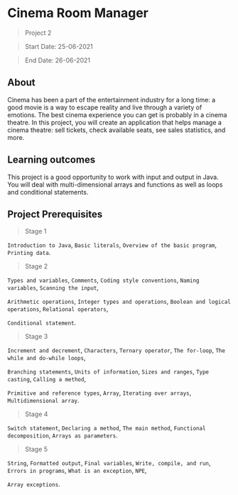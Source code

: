 # Cinema Room Manager

> Project 2

> Start Date: 25-06-2021 

> End Date: 26-06-2021

## About
Cinema has been a part of the entertainment industry for a long time: a good movie is a way to escape reality and live through a variety of emotions. The best cinema experience you can get is probably in a cinema theatre. In this project, you will create an application that helps manage a cinema theatre: sell tickets, check available seats, see sales statistics, and more.

## Learning outcomes
This project is a good opportunity to work with input and output in Java. You will deal with multi-dimensional arrays and functions as well as loops and conditional statements.


## Project Prerequisites
> Stage 1

`Introduction to Java`, `Basic literals`, `Overview of the basic program`, `Printing data`.

> Stage 2

`Types and variables`, `Comments`, `Coding style conventions`, `Naming variables`, `Scanning the input`, 

`Arithmetic operations`, `Integer types and operations`, `Boolean and logical operations`, `Relational operators`, 

`Conditional statement`.

> Stage 3

`Increment and decrement`, `Characters`, `Ternary operator`, `The for-loop`, `The while and do-while loops`, 

`Branching statements`, `Units of information`, `Sizes and ranges`, `Type casting`, `Calling a method`, 

`Primitive and reference types`, `Array`, `Iterating over arrays`, `Multidimensional array`.

> Stage 4

`Switch statement`, `Declaring a method`, `The main method`, `Functional decomposition`, `Arrays as parameters`.

> Stage 5

`String`, `Formatted output`, `Final variables`, `Write, compile, and run`, `Errors in programs`, `What is an exception`, `NPE`,

`Array exceptions`.
